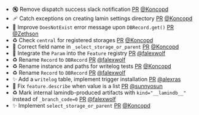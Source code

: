 - 🔇 Remove dispatch success slack notification [PR](https://github.com/laminlabs/lamindb-setup/pull/1033) [@Koncopd](https://github.com/Koncopd)
- 🩹 Catch exceptions on creating lamin settings directory [PR](https://github.com/laminlabs/lamindb-setup/pull/1032) [@Koncopd](https://github.com/Koncopd)
- 🚸 Improve `DoesNotExist` error message upon `DBRecord.get()` [PR](https://github.com/laminlabs/lamindb/pull/2755) [@Zethson](https://github.com/Zethson)
- ♻️ Check `central` for registered storages [PR](https://github.com/laminlabs/lamindb/pull/2753) [@Koncopd](https://github.com/Koncopd)
- 🐛 Correct field name in `_select_storage_or_parent` [PR](https://github.com/laminlabs/lamindb-setup/pull/1031) [@Koncopd](https://github.com/Koncopd)
- 🚸 Integrate the `Param` into the `Feature` registry [PR](https://github.com/laminlabs/lamindb/pull/2763) [@falexwolf](https://github.com/falexwolf)
- ♻️ Rename `Record` to `DBRecord` [PR](https://github.com/laminlabs/lamindb/pull/2760) [@falexwolf](https://github.com/falexwolf)
- ♻️ Rename instance and paths for writelog tests [PR](https://github.com/laminlabs/lamindb/pull/2761) [@Koncopd](https://github.com/Koncopd)
- ♻️ Rename `Record` to `DBRecord` [PR](https://github.com/laminlabs/lamindb-setup/pull/1030) [@falexwolf](https://github.com/falexwolf)
- ✨ Add a `writelog` table, implement trigger installation [PR](https://github.com/laminlabs/lamindb/pull/2642) [@alexras](https://github.com/alexras)
- 🎨 Fix `feature.describe` when value is a list [PR](https://github.com/laminlabs/lamindb/pull/2754) [@sunnyosun](https://github.com/sunnyosun)
- ♻️ Mark internal lamindb-produced artifacts with `kind="__lamindb__"` instead of `_branch_code=0` [PR](https://github.com/laminlabs/lamindb/pull/2750) [@falexwolf](https://github.com/falexwolf)
- ✨ Implement `select_storage_or_parent` [PR](https://github.com/laminlabs/lamindb-setup/pull/1027) [@Koncopd](https://github.com/Koncopd)

